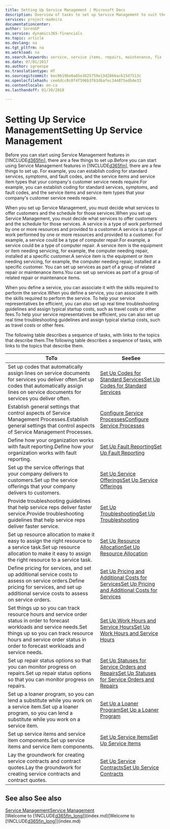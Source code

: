 ```yaml
---
title: Setting Up Service Management | Microsoft Docs
description: Overview of tasks to set up Service Management to suit the way that your organizations manages its services.
services: project-madeira
documentationcenter: 
author: SorenGP
ms.service: dynamics365-financials
ms.topic: article
ms.devlang: na
ms.tgt_pltfrm: na
ms.workload: na
ms.search.keywords: service, service items, repairs, maintenance, fix
ms.date: 07/01/2017
ms.author: sgroespe
ms.translationtype: HT
ms.sourcegitcommit: bec0619be0a65e3625759e13d2866ac615d7513c
ms.openlocfilehash: cee6dcc0c0f4f596b3f63dbafec344875edb4e33
ms.contentlocale: en-ca
ms.lasthandoff: 01/30/2018

---
```


# <a name="setting-up-service-management"></a><span data-ttu-id="2fa38-103">Setting Up Service Management</span><span class="sxs-lookup"><span data-stu-id="2fa38-103">Setting Up Service Management</span></span>
<span data-ttu-id="2fa38-104">Before you can start using Service Management features in [!INCLUDE[d365fin](includes/d365fin_md.md)], there are a few things to set up.</span><span class="sxs-lookup"><span data-stu-id="2fa38-104">Before you can start using Service Management features in [!INCLUDE[d365fin](includes/d365fin_md.md)], there are a few things to set up.</span></span> <span data-ttu-id="2fa38-105">For example, you can establish coding for standard services, symptoms, and fault codes, and the service items and service item types that your company's customer service needs require.</span><span class="sxs-lookup"><span data-stu-id="2fa38-105">For example, you can establish coding for standard services, symptoms, and fault codes, and the service items and service item types that your company's customer service needs require.</span></span>  

<span data-ttu-id="2fa38-106">When you set up Service Management, you must decide what services to offer customers and the schedule for those services.</span><span class="sxs-lookup"><span data-stu-id="2fa38-106">When you set up Service Management, you must decide what services to offer customers and the schedule for those services.</span></span> <span data-ttu-id="2fa38-107">A service is a type of work performed by one or more resources and provided to a customer.</span><span class="sxs-lookup"><span data-stu-id="2fa38-107">A service is a type of work performed by one or more resources and provided to a customer.</span></span> <span data-ttu-id="2fa38-108">For example, a service could be a type of computer repair.</span><span class="sxs-lookup"><span data-stu-id="2fa38-108">For example, a service could be a type of computer repair.</span></span> <span data-ttu-id="2fa38-109">A service item is the equipment or item needing servicing, for example, the computer needing repair, installed at a specific customer.</span><span class="sxs-lookup"><span data-stu-id="2fa38-109">A service item is the equipment or item needing servicing, for example, the computer needing repair, installed at a specific customer.</span></span> <span data-ttu-id="2fa38-110">You can set up services as part of a group of related repair or maintenance items.</span><span class="sxs-lookup"><span data-stu-id="2fa38-110">You can set up services as part of a group of related repair or maintenance items.</span></span>  
  
<span data-ttu-id="2fa38-111">When you define a service, you can associate it with the skills required to perform the service.</span><span class="sxs-lookup"><span data-stu-id="2fa38-111">When you define a service, you can associate it with the skills required to perform the service.</span></span> <span data-ttu-id="2fa38-112">To help your service representatives be efficient, you can also set up real time troubleshooting guidelines and assign typical startup costs, such as travel costs or other fees.</span><span class="sxs-lookup"><span data-stu-id="2fa38-112">To help your service representatives be efficient, you can also set up real time troubleshooting guidelines and assign typical startup costs, such as travel costs or other fees.</span></span>  

<span data-ttu-id="2fa38-113">The following table describes a sequence of tasks, with links to the topics that describe them.</span><span class="sxs-lookup"><span data-stu-id="2fa38-113">The following table describes a sequence of tasks, with links to the topics that describe them.</span></span>  
  
| <span data-ttu-id="2fa38-114">To</span><span class="sxs-lookup"><span data-stu-id="2fa38-114">To</span></span> | <span data-ttu-id="2fa38-115">See</span><span class="sxs-lookup"><span data-stu-id="2fa38-115">See</span></span> |
| --- | --- |
| <span data-ttu-id="2fa38-116">Set up codes that automatically assign lines on service documents for services you deliver often.</span><span class="sxs-lookup"><span data-stu-id="2fa38-116">Set up codes that automatically assign lines on service documents for services you deliver often.</span></span> |[<span data-ttu-id="2fa38-117">Set Up Codes for Standard Services</span><span class="sxs-lookup"><span data-stu-id="2fa38-117">Set Up Codes for Standard Services</span></span>](service-how-setup-service-coding.md)|
| <span data-ttu-id="2fa38-118">Establish general settings that control aspects of Service Management Processes.</span><span class="sxs-lookup"><span data-stu-id="2fa38-118">Establish general settings that control aspects of Service Management Processes.</span></span>|[<span data-ttu-id="2fa38-119">Configure Service Processes</span><span class="sxs-lookup"><span data-stu-id="2fa38-119">Configure Service Processes</span></span>](service-setup-service-processes.md)|
| <span data-ttu-id="2fa38-120">Define how your organization works with fault reporting.</span><span class="sxs-lookup"><span data-stu-id="2fa38-120">Define how your organization works with fault reporting.</span></span> |[<span data-ttu-id="2fa38-121">Set Up Fault Reporting</span><span class="sxs-lookup"><span data-stu-id="2fa38-121">Set Up Fault Reporting</span></span>](service-how-setup-fault-reporting.md) |
| <span data-ttu-id="2fa38-122">Set up the service offerings that your company delivers to customers.</span><span class="sxs-lookup"><span data-stu-id="2fa38-122">Set up the service offerings that your company delivers to customers.</span></span>|[<span data-ttu-id="2fa38-123">Set Up Service Offerings</span><span class="sxs-lookup"><span data-stu-id="2fa38-123">Set Up Service Offerings</span></span>](service-how-setup-service-offerings.md)|
| <span data-ttu-id="2fa38-124">Provide troubleshooting guidelines that help service reps deliver faster service.</span><span class="sxs-lookup"><span data-stu-id="2fa38-124">Provide troubleshooting guidelines that help service reps deliver faster service.</span></span> |[<span data-ttu-id="2fa38-125">Set Up Troubleshooting</span><span class="sxs-lookup"><span data-stu-id="2fa38-125">Set Up Troubleshooting</span></span>](service-how-setup-troubleshooting.md) |
| <span data-ttu-id="2fa38-126">Set up resource allocation to make it easy to assign the right resource to a service task.</span><span class="sxs-lookup"><span data-stu-id="2fa38-126">Set up resource allocation to make it easy to assign the right resource to a service task.</span></span> |[<span data-ttu-id="2fa38-127">Set Up Resource Allocation</span><span class="sxs-lookup"><span data-stu-id="2fa38-127">Set Up Resource Allocation</span></span>](service-how-setup-resource-allocation.md) |
| <span data-ttu-id="2fa38-128">Define pricing for services, and set up additional service costs to assess on service orders.</span><span class="sxs-lookup"><span data-stu-id="2fa38-128">Define pricing for services, and set up additional service costs to assess on service orders.</span></span> |[<span data-ttu-id="2fa38-129">Set Up Pricing and Additional Costs for Services</span><span class="sxs-lookup"><span data-stu-id="2fa38-129">Set Up Pricing and Additional Costs for Services</span></span>](service-how-setup-service-costs-pricing.md)|
| <span data-ttu-id="2fa38-130">Set things up so you can track resource hours and service order status in order to forecast workloads and service needs.</span><span class="sxs-lookup"><span data-stu-id="2fa38-130">Set things up so you can track resource hours and service order status in order to forecast workloads and service needs.</span></span>|[<span data-ttu-id="2fa38-131">Set Up Work Hours and Service Hours</span><span class="sxs-lookup"><span data-stu-id="2fa38-131">Set Up Work Hours and Service Hours</span></span>](service-how-setup-work-service-hours.md)|
| <span data-ttu-id="2fa38-132">Set up repair status options so that you can monitor progress on repairs.</span><span class="sxs-lookup"><span data-stu-id="2fa38-132">Set up repair status options so that you can monitor progress on repairs.</span></span> | [<span data-ttu-id="2fa38-133">Set Up Statuses for Service Orders and Repairs</span><span class="sxs-lookup"><span data-stu-id="2fa38-133">Set Up Statuses for Service Orders and Repairs</span></span>](service-order-repair-status.md)|
| <span data-ttu-id="2fa38-134">Set up a loaner program, so you can lend a substitute while you work on a service item.</span><span class="sxs-lookup"><span data-stu-id="2fa38-134">Set up a loaner program, so you can lend a substitute while you work on a service item.</span></span> |[<span data-ttu-id="2fa38-135">Set Up a Loaner Program</span><span class="sxs-lookup"><span data-stu-id="2fa38-135">Set Up a Loaner Program</span></span>](service-how-setup-loaner-program.md) |
| <span data-ttu-id="2fa38-136">Set up service items and service item components.</span><span class="sxs-lookup"><span data-stu-id="2fa38-136">Set up service items and service item components.</span></span> |[<span data-ttu-id="2fa38-137">Set Up Service Items</span><span class="sxs-lookup"><span data-stu-id="2fa38-137">Set Up Service Items</span></span>](service-how-setup-service-items.md) |
| <span data-ttu-id="2fa38-138">Lay the groundwork for creating service contracts and contract quotes.</span><span class="sxs-lookup"><span data-stu-id="2fa38-138">Lay the groundwork for creating service contracts and contract quotes.</span></span> |[<span data-ttu-id="2fa38-139">Set Up Service Contracts</span><span class="sxs-lookup"><span data-stu-id="2fa38-139">Set Up Service Contracts</span></span>](service-how-setup-service-contracts.md) |

## <a name="see-also"></a><span data-ttu-id="2fa38-140">See also </span><span class="sxs-lookup"><span data-stu-id="2fa38-140">See also</span></span>
[<span data-ttu-id="2fa38-141">Service Management</span><span class="sxs-lookup"><span data-stu-id="2fa38-141">Service Management</span></span>](service-service.md)  
<span data-ttu-id="2fa38-142">[Welcome to [!INCLUDE[d365fin_long](includes/d365fin_long_md.md)]](index.md)</span><span class="sxs-lookup"><span data-stu-id="2fa38-142">[Welcome to [!INCLUDE[d365fin_long](includes/d365fin_long_md.md)]](index.md)</span></span>  

